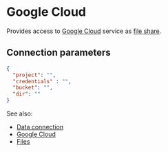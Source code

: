 <!-- TITLE: Google Cloud -->
<!-- SUBTITLE: -->

# Google Cloud

Provides access to [Google Cloud](https://cloud.google.com/) service as [file share](files.md).

## Connection parameters

```json
{
  "project": "",
  "credentials" : "",
  "bucket": "",
  "dir": ""
}
```

See also:

* [Data connection](../data-connection.md)
* [Google Cloud](https://cloud.google.com/)
* [Files](files.md)
